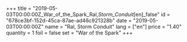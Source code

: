 +++
title = "2019-05-03T00:00:00Z_War_of_the_Spark_Ral,_Storm_Conduit_[en]_false"
id = "678ce3bf-152d-45ca-87ae-ad46c921328b"
date = "2019-05-03T00:00:00Z"
name = "Ral, Storm Conduit"
lang = ["en"]
price = "1.40"
quantity = 1
foil = false
set = "War of the Spark"
+++
